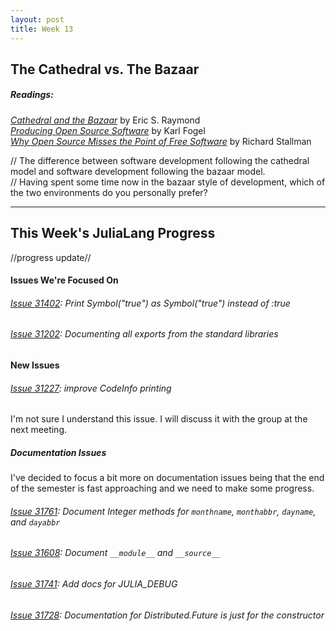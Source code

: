 ```yaml
---
layout: post
title: Week 13
---
```


## The Cathedral vs. The Bazaar
##### Readings:
[*Cathedral and the Bazaar*](http://www.catb.org/~esr/writings/cathedral-bazaar/) by Eric S. Raymond  
[*Producing Open Source Software*](http://producingoss.com/) by Karl Fogel  
[*Why Open Source Misses the Point of Free Software*](http://www.gnu.org/philosophy/open-source-misses-the-point.html) by Richard Stallman  

// The difference between software development following the cathedral model and software development following the bazaar model.  
// Having spent some time now in the bazaar style of development, which of the two environments do you personally prefer?

----
## This Week's JuliaLang Progress
//progress update//

#### __Issues We're Focused On__
###### [Issue 31402](https://github.com/JuliaLang/julia/issues/31402): Print Symbol("true") as Symbol("true") instead of :true
###### [Issue 31202](https://github.com/JuliaLang/julia/issues/31202): Documenting all exports from the standard libraries


#### __New Issues__
###### [Issue 31227](https://github.com/JuliaLang/julia/issues/31227): improve CodeInfo printing
I'm not sure I understand this issue. I will discuss it with the group at the next meeting.
##### Documentation Issues
I've decided to focus a bit more on documentation issues being that the end of the semester is fast approaching and we need to make some progress.
###### [Issue 31761](https://github.com/JuliaLang/julia/issues/31761): Document Integer methods for `monthname`, `monthabbr`, `dayname`, and `dayabbr`
###### [Issue 31608](https://github.com/JuliaLang/julia/issues/31608): Document `__module__` and `__source__`
###### [Issue 31741](https://github.com/JuliaLang/julia/issues/31741): Add docs for JULIA_DEBUG
###### [Issue 31728](https://github.com/JuliaLang/julia/issues/31728): Documentation for Distributed.Future is just for the constructor
